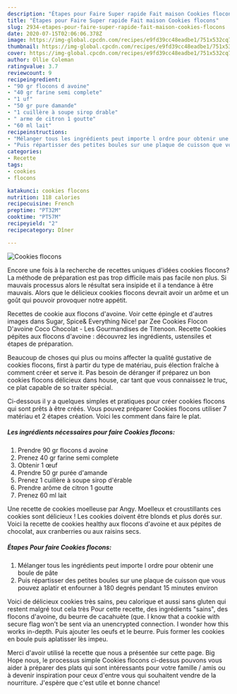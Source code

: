 ```yaml
---
description: "Étapes pour Faire Super rapide Fait maison Cookies flocons"
title: "Étapes pour Faire Super rapide Fait maison Cookies flocons"
slug: 2934-etapes-pour-faire-super-rapide-fait-maison-cookies-flocons
date: 2020-07-15T02:06:06.378Z
image: https://img-global.cpcdn.com/recipes/e9fd39cc48eadbe1/751x532cq70/cookies-flocons-photo-principale-de-la-recette.jpg
thumbnail: https://img-global.cpcdn.com/recipes/e9fd39cc48eadbe1/751x532cq70/cookies-flocons-photo-principale-de-la-recette.jpg
cover: https://img-global.cpcdn.com/recipes/e9fd39cc48eadbe1/751x532cq70/cookies-flocons-photo-principale-de-la-recette.jpg
author: Ollie Coleman
ratingvalue: 3.7
reviewcount: 9
recipeingredient:
- "90 gr flocons d avoine"
- "40 gr farine semi complete"
- "1 uf"
- "50 gr pure damande"
- "1 cuillère à soupe sirop drable"
- " arme de citron 1 goutte"
- "60 ml lait"
recipeinstructions:
- "Mélanger tous les ingrédients peut importe l ordre pour obtenir une boule de pâte"
- "Puis répartisser des petites boules sur une plaque de cuisson que vous pouvez aplatir et enfourner à 180 degrés pendant 15 minutes environ"
categories:
- Recette
tags:
- cookies
- flocons

katakunci: cookies flocons 
nutrition: 118 calories
recipecuisine: French
preptime: "PT32M"
cooktime: "PT57M"
recipeyield: "2"
recipecategory: Dîner

---
```



![Cookies flocons](https://img-global.cpcdn.com/recipes/e9fd39cc48eadbe1/751x532cq70/cookies-flocons-photo-principale-de-la-recette.jpg)

Encore une fois à la recherche de recettes uniques d'idées cookies flocons? La méthode de préparation est pas trop difficile mais pas facile non plus. Si mauvais processus alors le résultat sera insipide et il a tendance à être mauvais. Alors que le délicieux cookies flocons devrait avoir un arôme et un goût qui pouvoir provoquer notre appétit.

Recettes de cookie aux flocons d&#39;avoine. Voir cette épingle et d&#39;autres images dans Sugar, Spice&amp; Everything Nice! par Zee Cookies Flocon D&#39;avoine Coco Chocolat - Les Gourmandises de Titenoon. Recette Cookies pépites aux flocons d&#39;avoine : découvrez les ingrédients, ustensiles et étapes de préparation.

Beaucoup de choses qui plus ou moins affecter la qualité gustative de cookies flocons, first à partir du type de matériau, puis élection fraîche à comment créer et serve it. Pas besoin de déranger if préparez un bon cookies flocons délicieux dans house, car tant que vous connaissez le truc, ce plat capable de so traiter spécial.


Ci-dessous il y a quelques simples et pratiques pour créer cookies flocons qui sont prêts à être créés. Vous pouvez préparer Cookies flocons utiliser 7 matériau et 2 étapes création. Voici les comment dans faire le plat.

<!--inarticleads1-->

##### Les ingrédients nécessaires pour faire Cookies flocons:

1. Prendre 90 gr flocons d avoine
1. Prenez 40 gr farine semi complete
1. Obtenir 1 œuf
1. Prendre 50 gr purée d&#39;amande
1. Prenez 1 cuillère à soupe sirop d&#39;érable
1. Prendre  arôme de citron 1 goutte
1. Prenez 60 ml lait


Une recette de cookies moelleuse par Angy. Moelleux et croustillants ces cookies sont délicieux ! Les cookies doivent être blonds et plus dorés sur. Voici la recette de cookies healthy aux flocons d&#39;avoine et aux pépites de chocolat, aux cranberries ou aux raisins secs. 

<!--inarticleads2-->

##### Étapes Pour faire Cookies flocons:

1. Mélanger tous les ingrédients peut importe l ordre pour obtenir une boule de pâte
1. Puis répartisser des petites boules sur une plaque de cuisson que vous pouvez aplatir et enfourner à 180 degrés pendant 15 minutes environ


Voici de délicieux cookies très sains, peu calorique et aussi sans gluten qui restent malgré tout cela très Pour cette recette, des ingrédients &#34;sains&#34;, des flocons d&#39;avoine, du beurre de cacahuète (que. I know that a cookie with secure flag won&#39;t be sent via an unencrypted connection. I wonder how this works in-depth. Puis ajouter les oeufs et le beurre. Puis former les cookies en boule puis aplatisser lès impeu. 


Merci d'avoir utilisé la recette que nous a présentée sur cette page. Big Hope nous, le processus simple Cookies flocons ci-dessus pouvons vous aider à préparer des plats qui sont intéressants pour votre famille / amis ou à devenir inspiration pour ceux d'entre vous qui souhaitent vendre de la nourriture. J'espère que c'est utile et bonne chance!
